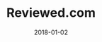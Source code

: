 ---
layout: site
title: "Reviewed.com"
date: 2018-01-02
categories: [news-weather]
version: 1.2.16
major: 1
minor: 2
patch: 16
slug: reviewed-com
link: http://www.reviewed.com/
permalink: /sites/:slug
---